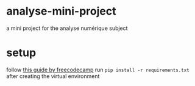 # analyse-mini-project
a mini project for the analyse numérique subject

# setup
follow [this guide by freecodecamp](https://www.freecodecamp.org/news/how-to-setup-virtual-environments-in-python/)
run `pip install -r requirements.txt` after creating the virtual environment
